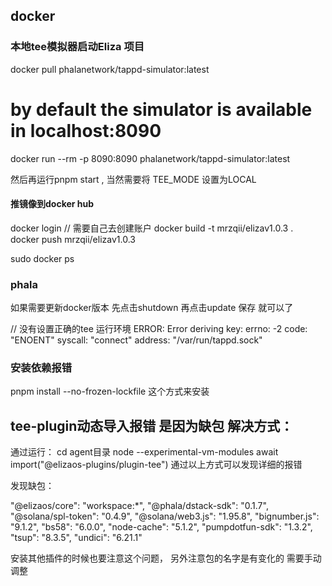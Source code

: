 

## docker
### 本地tee模拟器启动Eliza 项目
docker pull phalanetwork/tappd-simulator:latest

# by default the simulator is available in localhost:8090
docker run --rm -p 8090:8090 phalanetwork/tappd-simulator:latest 

然后再运行pnpm start , 当然需要将 TEE_MODE 设置为LOCAL

#### 推镜像到docker hub
docker login // 需要自己去创建账户
docker build -t mrzqii/elizav1.0.3 .  
docker push mrzqii/elizav1.0.3

sudo docker ps


### phala
如果需要更新docker版本
先点击shutdown
再点击update 保存 就可以了

// 没有设置正确的tee 运行环境
ERROR: Error deriving key:
    errno: -2
    code: "ENOENT"
    syscall: "connect"
    address: "/var/run/tappd.sock"

### 安装依赖报错
pnpm install --no-frozen-lockfile 这个方式来安装


## tee-plugin动态导入报错 是因为缺包 解决方式：
通过运行：
cd agent目录
node --experimental-vm-modules
await import("@elizaos-plugins/plugin-tee") 
通过以上方式可以发现详细的报错

发现缺包：

"@elizaos/core": "workspace:*",
"@phala/dstack-sdk": "0.1.7",
"@solana/spl-token": "0.4.9",
"@solana/web3.js": "1.95.8",
"bignumber.js": "9.1.2",
"bs58": "6.0.0",
"node-cache": "5.1.2",
"pumpdotfun-sdk": "1.3.2",
"tsup": "8.3.5",
"undici": "6.21.1"

安装其他插件的时候也要注意这个问题， 另外注意包的名字是有变化的 需要手动调整
